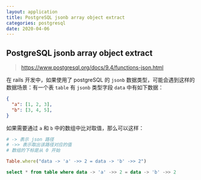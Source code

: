 ```yaml
---
layout: application
title: PostgreSQL jsonb array object extract
categories: postgresql
date: 2020-04-06
---
```

## PostgreSQL jsonb array object extract

> https://www.postgresql.org/docs/9.4/functions-json.html

在 rails 开发中，如果使用了 postgreSQL 的 `jsonb` 数据类型，可能会遇到这样的数据场景：有一个表 `table` 有 `jsonb` 类型字段 `data` 中有如下数据：

```json
{
  "a": [1, 2, 3],
  "b": [3, 4, 5],
}
```

如果需要通过 `a` 和 `b` 中的数组中比对取值，那么可以这样：
```ruby
# -> 表示 json 路径
# ->> 表示取出该路径对应的值
# 数组的下标是从 0 开始

Table.where("data -> 'a' ->> 2 = data -> 'b' ->> 2")
```

```sql
select * from table where data -> 'a' ->> 2 = data -> 'b' ->> 2
```
